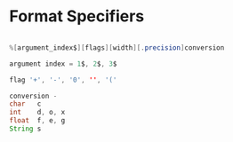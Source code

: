 # Format Specifiers

```java

%[argument_index$][flags][width][.precision]conversion

argument index = 1$, 2$, 3$ 

flag '+', '-', '0', '', '('

conversion -
char   c
int    d, o, x
float  f, e, g
String s

```
